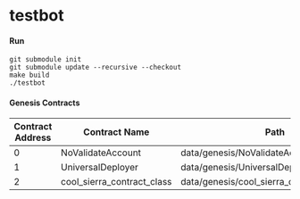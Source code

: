 # testbot

#### Run
```shell
git submodule init
git submodule update --recursive --checkout
make build
./testbot
```
#### Genesis Contracts
| Contract Address | Contract Name |  Path |
| ----------- | ----------- | ---------|
|     0       | NoValidateAccount | data/genesis/NoValidateAccount.sierra.json |
|     1       | UniversalDeployer | data/genesis/UniversalDeployer.json |
|     2       | cool_sierra_contract_class| data/genesis/cool_sierra_contract_class.json  |
